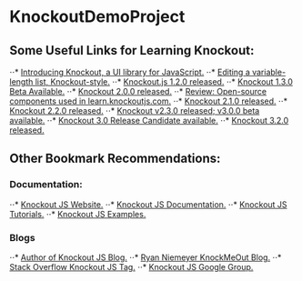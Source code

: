 # KnockoutDemoProject

## Some Useful Links for Learning Knockout:
⋅⋅* [Introducing Knockout, a UI library for JavaScript.](https://blog.stevensanderson.com/2010/07/05/introducing-knockout-a-ui-library-for-javascript/)
⋅⋅* [Editing a variable-length list, Knockout-style.](https://blog.stevensanderson.com/2010/07/12/editing-a-variable-length-list-knockout-style/)
⋅⋅* [Knockout.js 1.2.0 released.](https://blog.stevensanderson.com/2011/04/20/knockoutjs-120-released/)
⋅⋅* [Knockout 1.3.0 Beta Available.](https://blog.stevensanderson.com/2011/08/31/knockout-1-3-0-beta-available/)
⋅⋅* [Knockout 2.0.0 released.](https://blog.stevensanderson.com/2011/12/21/knockout-2-0-0-released/)
⋅⋅* [Review: Open-source components used in learn.knockoutjs.com.](https://blog.stevensanderson.com/2011/07/22/review-open-source-components-used-in-learnknockoutjs/)
⋅⋅* [Knockout 2.1.0 released.](https://blog.stevensanderson.com/2012/05/09/knockout-2-1-0-released/)
⋅⋅* [Knockout 2.2.0 released.](https://blog.stevensanderson.com/2012/10/29/knockout-2-2-0-released/)
⋅⋅* [Knockout v2.3.0 released; v3.0.0 beta available.](https://blog.stevensanderson.com/2013/07/09/knockout-v2-3-0-released-v3-0-0-beta-available/)
⋅⋅* [Knockout 3.0 Release Candidate available.](https://blog.stevensanderson.com/2013/10/08/knockout-3-0-release-candidate-available/)
⋅⋅* [Knockout 3.2.0 released.](https://blog.stevensanderson.com/2014/08/18/knockout-3-2-0-released/)

## Other Bookmark Recommendations:
### Documentation:
⋅⋅* [Knockout JS Website.](https://knockoutjs.com/)
⋅⋅* [Knockout JS Documentation.]([https://knockoutjs.com/](https://knockoutjs.com/documentation/introduction.html))
⋅⋅* [Knockout JS Tutorials.](https://learn.knockoutjs.com/)
⋅⋅* [Knockout JS Examples.](https://knockoutjs.com/examples/)

### Blogs
⋅⋅* [Author of Knockout JS Blog.](blog.stevensanderson.com)
⋅⋅* [Ryan Niemeyer KnockMeOut Blog.](https://www.knockmeout.net/index.html)
⋅⋅* [Stack Overflow Knockout JS Tag.](https://stackoverflow.com/questions/tagged/knockout.js?tab=Newest)
⋅⋅* [Knockout JS Google Group.](https://groups.google.com/g/knockoutjs)











 

